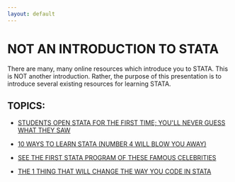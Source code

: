 ```yaml
---
layout: default
---
```


# NOT AN INTRODUCTION TO STATA

There are many, many online resources which introduce you to STATA.  This is NOT another introduction.  Rather, the purpose of this presentation is to introduce several existing resources for learning STATA.

## TOPICS:

* [STUDENTS OPEN STATA FOR THE FIRST TIME; YOU'LL NEVER GUESS WHAT THEY SAW](stata-layout.html)

* [10 WAYS TO LEARN STATA (NUMBER 4 WILL BLOW YOU AWAY)](how-to-learn-stata.html)

* [SEE THE FIRST STATA PROGRAM OF THESE FAMOUS CELEBRITIES](stata-examples.html)

* [THE 1 THING THAT WILL CHANGE THE WAY YOU CODE IN STATA](stata-do-files.html)
